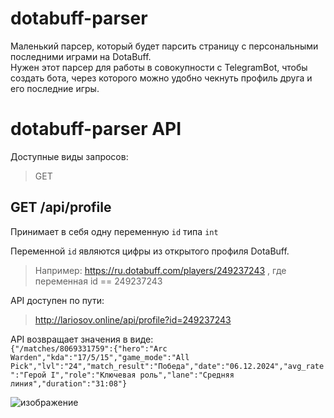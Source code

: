 # dotabuff-parser
Маленький парсер, который будет парсить страницу с персональными последними играми на DotaBuff.  
Нужен этот парсер для работы в совокупности с TelegramBot, чтобы создать бота, через которого можно удобно чекнуть профиль друга и его последние игры.  
  
# dotabuff-parser API
Доступные виды запросов:
> GET

## GET /api/profile
Принимает в себя одну переменную `id` типа `int`


Переменной `id` являются цифры из открытого профиля DotaBuff.  
>Например: https://ru.dotabuff.com/players/249237243 , где переменная id == 249237243

API доступен по пути:
> http://lariosov.online/api/profile?id=249237243


API возвращает значения в виде:  
```{"/matches/8069331759":{"hero":"Arc Warden","kda":"17/5/15","game_mode":"All Pick","lvl":"24","match_result":"Победа","date":"06.12.2024","avg_rate":"Герой I","role":"Ключевая роль","lane":"Средняя линия","duration":"31:08"}```

![изображение](https://github.com/user-attachments/assets/5f13caa8-660d-4fb4-ace2-a05f51de8292)
